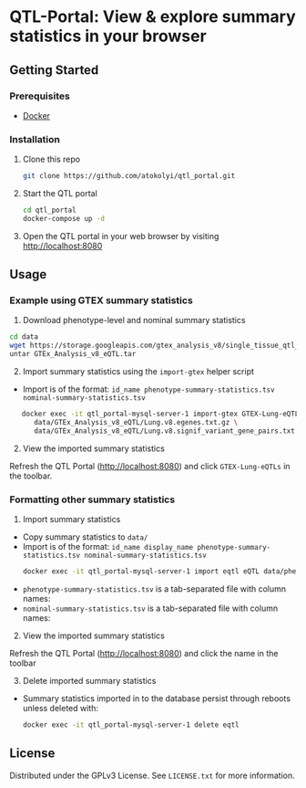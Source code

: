 # QTL-Portal: View & explore summary statistics in your browser

<!-- GETTING STARTED -->
## Getting Started

### Prerequisites

- [Docker](https://docs.docker.com/engine/install/)

### Installation

1. Clone this repo
   ```sh
   git clone https://github.com/atokolyi/qtl_portal.git
   ```
2. Start the QTL portal
   ```sh
   cd qtl_portal
   docker-compose up -d
   ```
3. Open the QTL portal in your web browser by visiting [http://localhost:8080](http://localhost:8080)


<!-- USAGE EXAMPLES -->
## Usage

### Example using GTEX summary statistics
1. Download phenotype-level and nominal summary statistics
```sh
cd data
wget https://storage.googleapis.com/gtex_analysis_v8/single_tissue_qtl_data/GTEx_Analysis_v8_eQTL.tar
untar GTEx_Analysis_v8_eQTL.tar
```
2. Import summary statistics using the `import-gtex` helper script
- Import is of the format: 
```id_name phenotype-summary-statistics.tsv nominal-summary-statistics.tsv```
```sh
   docker exec -it qtl_portal-mysql-server-1 import-gtex GTEX-Lung-eQTLs \
      data/GTEx_Analysis_v8_eQTL/Lung.v8.egenes.txt.gz \
      data/GTEx_Analysis_v8_eQTL/Lung.v8.signif_variant_gene_pairs.txt.gz
```
2. View the imported summary statistics

Refresh the QTL Portal ([http://localhost:8080](http://localhost:8080)) and click `GTEX-Lung-eQTLs` in the toolbar.


### Formatting other summary statistics
1. Import summary statistics
- Copy summary statistics to `data/`
- Import is of the format: 
```id_name display_name phenotype-summary-statistics.tsv nominal-summary-statistics.tsv```
   ```sh
   docker exec -it qtl_portal-mysql-server-1 import eqtl eQTL data/phenotype-summary-statistics.tsv data/nominal-summary-statistics.tsv
   ```
- `phenotype-summary-statistics.tsv` is a tab-separated file with column names:
- `nominal-summary-statistics.tsv` is a tab-separated file with column names:
2. View the imported summary statistics

Refresh the QTL Portal ([http://localhost:8080](http://localhost:8080)) and click the name in the toolbar 

3. Delete imported summary statistics
- Summary statistics imported in to the database persist through reboots unless deleted with:
  ```sh
  docker exec -it qtl_portal-mysql-server-1 delete eqtl
  ```

<!-- LICENSE -->
## License

Distributed under the GPLv3 License. See `LICENSE.txt` for more information.


